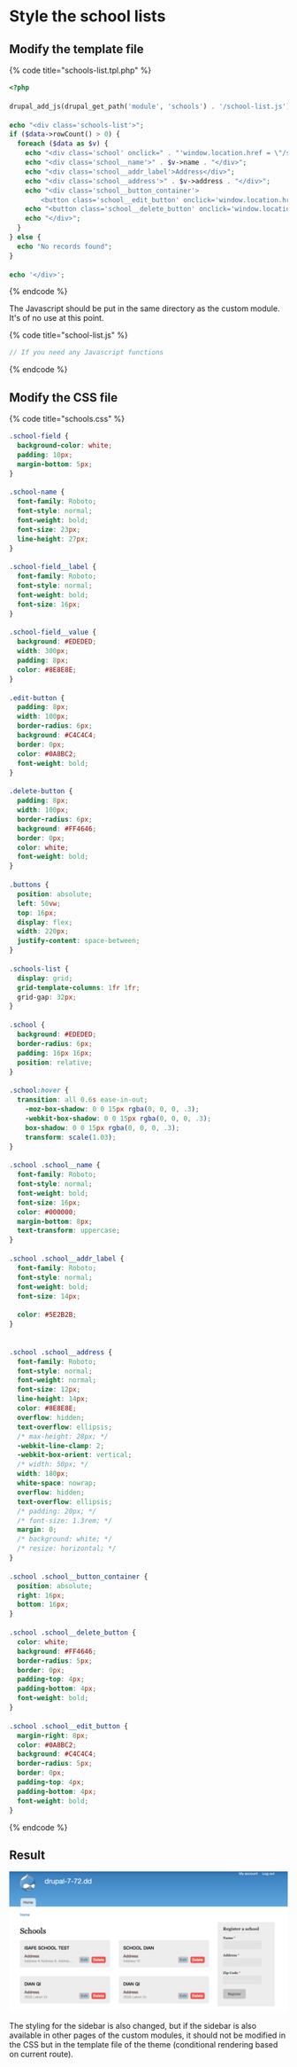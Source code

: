 # Style the school lists

## Modify the template file

{% code title="schools-list.tpl.php" %}
```php
<?php

drupal_add_js(drupal_get_path('module', 'schools') . '/school-list.js');

echo "<div class='schools-list'>";
if ($data->rowCount() > 0) {
  foreach ($data as $v) {
    echo "<div class='school' onclick=" . "'window.location.href = \"/schools/" . $v->sid . "\"'"  . ">";
    echo "<div class='school__name'>" . $v->name . "</div>";
    echo "<div class='school__addr_label'>Address</div>";
    echo "<div class='school__address'>" . $v->address . "</div>";
    echo "<div class='school__button_container'>
        <button class='school__edit_button' onclick='window.location.href=\"" . "/schools/" . $v->sid . "/edit\";event.cancelBubble=true;'>Edit</button>";
    echo "<button class='school__delete_button' onclick='window.location.href=\"" . "/schools/" . $v->sid . "/delete\";event.cancelBubble=true;'>Delete</button></div>";
    echo "</div>";
  }
} else {
  echo "No records found";
}

echo '</div>';

```
{% endcode %}

The Javascript should be put in the same directory as the custom module. It's of no use at this point.

{% code title="school-list.js" %}
```php
// If you need any Javascript functions
```
{% endcode %}

## Modify the CSS file

{% code title="schools.css" %}
```css
.school-field {
  background-color: white;
  padding: 10px;
  margin-bottom: 5px;
}

.school-name {
  font-family: Roboto;
  font-style: normal;
  font-weight: bold;
  font-size: 23px;
  line-height: 27px;
}

.school-field__label {
  font-family: Roboto;
  font-style: normal;
  font-weight: bold;
  font-size: 16px;
}

.school-field__value {
  background: #EDEDED;
  width: 300px;
  padding: 8px;
  color: #8E8E8E;
}

.edit-button {
  padding: 8px;
  width: 100px;
  border-radius: 6px;
  background: #C4C4C4;
  border: 0px;
  color: #0A8BC2;
  font-weight: bold;
}

.delete-button {
  padding: 8px;
  width: 100px;
  border-radius: 6px;
  background: #FF4646;
  border: 0px;
  color: white;
  font-weight: bold;
}

.buttons {
  position: absolute;
  left: 50vw;
  top: 16px;
  display: flex;
  width: 220px;
  justify-content: space-between;
}

.schools-list {
  display: grid;
  grid-template-columns: 1fr 1fr;
  grid-gap: 32px;
}

.school {
  background: #EDEDED;
  border-radius: 6px;
  padding: 16px 16px;
  position: relative;
}

.school:hover {
  transition: all 0.6s ease-in-out;
	-moz-box-shadow: 0 0 15px rgba(0, 0, 0, .3);
	-webkit-box-shadow: 0 0 15px rgba(0, 0, 0, .3);
	box-shadow: 0 0 15px rgba(0, 0, 0, .3);
	transform: scale(1.03);
}

.school .school__name {
  font-family: Roboto;
  font-style: normal;
  font-weight: bold;
  font-size: 16px;
  color: #000000;
  margin-bottom: 8px;
  text-transform: uppercase;
}

.school .school__addr_label {
  font-family: Roboto;
  font-style: normal;
  font-weight: bold;
  font-size: 14px;

  color: #5E2B2B;
}


.school .school__address {
  font-family: Roboto;
  font-style: normal;
  font-weight: normal;
  font-size: 12px;
  line-height: 14px;
  color: #8E8E8E;
  overflow: hidden;
  text-overflow: ellipsis;
  /* max-height: 28px; */
  -webkit-line-clamp: 2;
  -webkit-box-orient: vertical;
  /* width: 50px; */
  width: 180px;
  white-space: nowrap;
  overflow: hidden;
  text-overflow: ellipsis;
  /* padding: 20px; */
  /* font-size: 1.3rem; */
  margin: 0;
  /* background: white; */
  /* resize: horizontal; */
}

.school .school__button_container {
  position: absolute;
  right: 16px;
  bottom: 16px;
}

.school .school__delete_button {
  color: white;
  background: #FF4646;
  border-radius: 5px;
  border: 0px;
  padding-top: 4px;
  padding-bottom: 4px;
  font-weight: bold;
}

.school .school__edit_button {
  margin-right: 8px;
  color: #0A8BC2;
  background: #C4C4C4;
  border-radius: 5px;
  border: 0px;
  padding-top: 4px;
  padding-bottom: 4px;
  font-weight: bold;
}
```
{% endcode %}

## Result

![](../../.gitbook/assets/image%20%2818%29.png)

The styling for the sidebar is also changed, but if the sidebar is also available in other pages of the custom modules, it should not be modified in the CSS but in the template file of the theme \(conditional rendering based on current route\).

